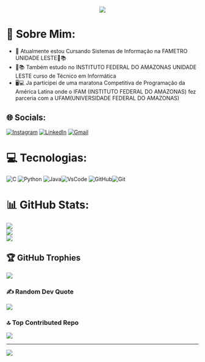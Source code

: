 
<h1 align="center">
<img src="https://readme-typing-svg.herokuapp.com/?font=Righteous&size=35&center=true&vCenter=true&width=500&height=70&duration=4500&lines=olá!+👋;+me+chamo+Walter!;" />
</h1>

# 💫 Sobre Mim:
- 🔭 Atualmente estou Cursando Sistemas de Informação na FAMETRO UNIDADE LESTE📗📚
- 📕📚 Também estudo no INSTITUTO FEDERAL DO AMAZONAS UNIDADE LESTE curso de Técnico em Informática
- 🖥💻 Ja participei de uma maratona Competitiva de Programação da América Latina onde o IFAM
(INSTITUTO FEDERAL DO AMAZONAS) fez parceria com a UFAM(UNIVERSIDADE FEDERAL DO AMAZONAS)


## 🌐 Socials:
[![Instagram](https://img.shields.io/badge/Instagram-%23E4405F.svg?logo=Instagram&logoColor=white)](https://instagram.com/waltergoncalves.filho)
[![LinkedIn](https://img.shields.io/badge/LinkedIn-%230077B5.svg?logo=linkedin&logoColor=white)](https://linkedin.com/in/waltergoncalvesfilho)
[![Gmail](https://img.shields.io/badge/Gmail-D14836.svg?logo=Gmail&logoColor=white&)](mailto:waltergoncalves.bfilho@gmail.com) 



# 💻 Tecnologias:
![C](https://img.shields.io/badge/c-%2300599C.svg?style=for-the-badge&logo=c&logoColor=white) ![Python](https://img.shields.io/badge/python-3670A0?style=for-the-badge&logo=python&logoColor=ffdd54) ![Java](https://img.shields.io/badge/java-%23ED8B00.svg?style=for-the-badge&logo=openjdk&logoColor=white)![VsCode](https://img.shields.io/badge/VsCode-0078D4?logo=VsCode&style=for-the-badge&logo=visual%20studio%20code&logoColor=white) ![GitHub](https://img.shields.io/badge/github-%23121011.svg?style=for-the-badge&logo=github&logoColor=white)![Git](https://img.shields.io/badge/GIT-E44C30?style=for-the-badge&logo=git&logoColor=white)
# 📊 GitHub Stats:
![](https://github-readme-streak-stats.herokuapp.com/?user=WalterGoncalves-filho&theme=neon&hide_border=false)<br/>
![](https://github-readme-stats.vercel.app/api?username=WalterGoncalves-filho&theme=neon&hide_border=false&include_all_commits=true&count_private=false)<br/>
![](https://github-readme-stats.vercel.app/api/top-langs/?username=WalterGoncalves-filho&show_icons=true&theme=neon&hide_border=false)

<!--![](https://github-readme-stats.vercel.app/api/top-langs/?username=WalterGoncalves-filho&theme=neon&hide_border=false&include_all_commits=true&count_private=false&layout=compact) -->

## 🏆 GitHub Trophies
![](https://github-profile-trophy.vercel.app/?username=WalterGoncalves-filho&theme=dracula&no-frame=false&no-bg=false&margin-w=4)

### ✍️ Random Dev Quote
![](https://quotes-github-readme.vercel.app/api?type=horizontal&theme=light)

### 🔝 Top Contributed Repo
![](https://github-contributor-stats.vercel.app/api?username=WalterGoncalves-filho&limit=5&theme=radical&combine_all_yearly_contributions=true)

---
[![](https://visitcount.itsvg.in/api?id=WalterGoncalves-filho&icon=3&color=4)](https://visitcount.itsvg.in)

<!-- Proudly created with GPRM ( https://gprm.itsvg.in ) -->
